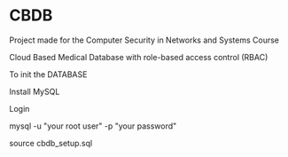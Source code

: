 # CBDB
Project made for the Computer Security in Networks and Systems Course

Cloud Based Medical Database with role-based access control (RBAC)

To init the DATABASE

Install MySQL

Login

mysql -u "your root user" -p 
"your password"

source cbdb_setup.sql

